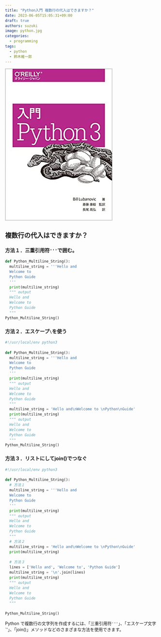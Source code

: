 ```yaml
---
title: "Python入門 複数行の代入はできますか？"
date: 2023-06-05T15:05:31+09:00
draft: true
authors: suzuki
image: python.jpg
categories:
  - programming
tags:
  - python
  - 鈴木維一郎
---
```


![](python.jpg)

## 複数行の代入はできますか？
### 方法１．三重引用符`'''`で囲む。
```python
def Python_Multiline_String():
  multiline_string = '''Hello and
  Welcome to
  Python Guide
  '''
  print(multiline_string)
  """ output
  Hello and
  Welcome to
  Python Guide
  """
Python_Multiline_String()
```

### 方法２．エスケープ`\`を使う
```python
#!/usr/local/env python3

def Python_Multiline_String():
  multiline_string = '''Hello and
  Welcome to
  Python Guide
  '''
  print(multiline_string)
  """ output
  Hello and
  Welcome to
  Python Guide
  """ 
  multiline_string = 'Hello and\nWelcome to \nPython\nGuide'
  print(multiline_string)
  """ output
  Hello and
  Welcome to
  Python Guide
  """ 
Python_Multiline_String()
```

### 方法３．リストにしてjoin()でつなぐ
```python
#!/usr/local/env python3

def Python_Multiline_String():
  # 方法１
  multiline_string = '''Hello and
  Welcome to
  Python Guide
  '''
  print(multiline_string)
  """ output
  Hello and
  Welcome to
  Python Guide
  """ 
  # 方法２
  multiline_string = 'Hello and\nWelcome to \nPython\nGuide'
  print(multiline_string)

  # 方法３
  lines = ['Hello and', 'Welcome to', 'Python Guide']
  multiline_string = '\n'.join(lines)
  print(multiline_string)
  """ output
  Hello and
  Welcome to
  Python Guide
  """ 

Python_Multiline_String()
```

Python で複数行の文字列を作成するには、「三重引用符`'''`」、「エスケープ文字`\'」、「join()」メソッドなどのさまざまな方法を使用できます。
